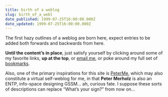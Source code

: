 ```yaml
---
title: birth of a weblog
slug: birth_of_a_webl
date_published: 1999-07-25T16:00:00.000Z
date_updated: 1999-07-25T16:00:00.000Z
---
```


The first hazy outlines of a weblog are born here, expect entries to be added both forwards and backwards from here.

**Until the content’s in place**, just satisfy yourself by clicking around some of my favorite links, **up at the top**, or [email me](mailto:anil@dashes.com), or poke around my full set of [bookmarks](/bookmark/).

Also, one of the primary inspirations for this site is [PeterMe](http://www.peterme.com), which may also constitute a virtual self-weblog for me, in that **Peter Merholz** is also an ENTP, info-space designing GSSM… ah, curious fate. I suppose these sorts of descriptions can replace “What’s your sign?” from now on…
